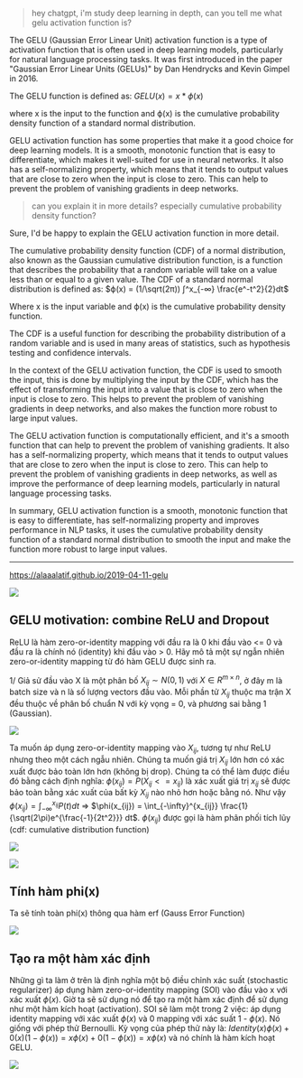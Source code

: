 > hey chatgpt, i'm study deep learning in depth, can you tell me what gelu activation function is?

The GELU (Gaussian Error Linear Unit) activation function is a type of activation function that is often used in deep learning models, particularly for natural language processing tasks. It was first introduced in the paper "Gaussian Error Linear Units (GELUs)" by Dan Hendrycks and Kevin Gimpel in 2016.

The GELU function is defined as: $GELU(x) = x * ϕ(x)$

where x is the input to the function and ϕ(x) is the cumulative probability density function of a standard normal distribution.

GELU activation function has some properties that make it a good choice for deep learning models. It is a smooth, monotonic function that is easy to differentiate, which makes it well-suited for use in neural networks. It also has a self-normalizing property, which means that it tends to output values that are close to zero when the input is close to zero. This can help to prevent the problem of vanishing gradients in deep networks.

> can you explain it in more details? especially cumulative probability density function?

Sure, I'd be happy to explain the GELU activation function in more detail.

The cumulative probability density function (CDF) of a normal distribution, also known as the Gaussian cumulative distribution function, is a function that describes the probability that a random variable will take on a value less than or equal to a given value. The CDF of a standard normal distribution is defined as:
$ϕ(x) = (1/\sqrt(2π)) ∫^x_{-∞} \frac{e^-t^2}{2}dt$

Where x is the input variable and ϕ(x) is the cumulative probability density function.

The CDF is a useful function for describing the probability distribution of a random variable and is used in many areas of statistics, such as hypothesis testing and confidence intervals.

In the context of the GELU activation function, the CDF is used to smooth the input, this is done by multiplying the input by the CDF, which has the effect of transforming the input into a value that is close to zero when the input is close to zero. This helps to prevent the problem of vanishing gradients in deep networks, and also makes the function more robust to large input values.

The GELU activation function is computationally efficient, and it's a smooth function that can help to prevent the problem of vanishing gradients. It also has a self-normalizing property, which means that it tends to output values that are close to zero when the input is close to zero. This can help to prevent the problem of vanishing gradients in deep networks, as well as improve the performance of deep learning models, particularly in natural language processing tasks.

In summary, GELU activation function is a smooth, monotonic function that is easy to differentiate, has self-normalizing property and improves performance in NLP tasks, it uses the cumulative probability density function of a standard normal distribution to smooth the input and make the function more robust to large input values.

- - -
https://alaaalatif.github.io/2019-04-11-gelu

![](files/gelu.png)
## GELU motivation: combine ReLU and Dropout

ReLU là hàm zero-or-identity mapping với đầu ra là 0 khi đầu vào <= 0 và đầu ra là chính nó (identity) khi đầu vào > 0. Hãy mô tả một sự ngẫn nhiên zero-or-identity mapping từ đó hàm GELU được sinh ra.

1/ Giả sử đầu vào X là một phân bố $X_{ij} \sim N ( 0 , 1 )$ với $X \in R^{m \times n}$, ở đây m là batch size và n là số lượng vectors đầu vào. Mỗi phần tử $X_{ij}$ thuộc ma trận X đều thuộc về phân bố chuẩn N với kỳ vọng = 0, và phương sai bằng 1 (Gaussian).

![](files/gelu-01.png)

Ta muốn áp dụng zero-or-identity mapping vào $X_{ij}$, tương tự như ReLU nhưng theo một cách ngẫu nhiên. Chúng ta muốn giá trị $X_{ij}$ lớn hơn có xác xuất được bảo toàn lớn hơn (không bị drop). Chúng ta có thể làm được điều đó bằng cách định nghĩa: $\phi(x_{ij}) = P(X_{ij} <= x_{ij})$ là xác xuất giá trị $x_{ij}$ sẽ được bảo toàn bằng xác xuất của bất kỳ $X_{ij}$ nào nhỏ hơn hoặc bằng nó. Như vậy $\phi(x_{ij}) = \int_{-\infty}^{x_{ij}}P(t)dt$ =>
$\phi(x_{ij}) = \int_{-\infty}^{x_{ij}} \frac{1}{\sqrt(2\pi)e^{\frac{-1}{2t^2}}} dt$. $\phi(x_{ij})$ được gọi là hàm phân phối tích lũy (cdf: cumulative distribution function)

![](files/gelu-02.png)

![](files/gelu-03.gif)

## Tính hàm phi(x)

Ta sẽ tính toàn phi(x) thông qua hàm erf (Gauss Error Function) 

![](files/gelu-04.jpg)

## Tạo ra một hàm xác định
Những gì ta làm ở trên là định nghĩa một bộ điều chỉnh xác suất (stochastic regularizer) áp dụng hàm zero-or-identity mapping (SOI) vào đầu vào x với xác xuất $\phi(x)$. Giờ ta sẽ sử dụng nó để tạo ra một hàm xác định để sử dụng như một hàm kích hoạt (activation). SOI sẽ làm một trong 2 việc: áp dụng identity mapping với xác xuất $\phi(x)$ và 0 mapping với xác suất 1 - $\phi(x)$. Nó giống với phép thử Bernoulli. Kỳ vọng của phép thử này là:
$Identity(x) \phi(x) + 0(x)(1 - \phi(x)) = x \phi(x) + 0(1 - \phi(x)) = x \phi(x)$ và nó chính là hàm kích hoạt GELU.

![](files/gelu-05.jpg)
